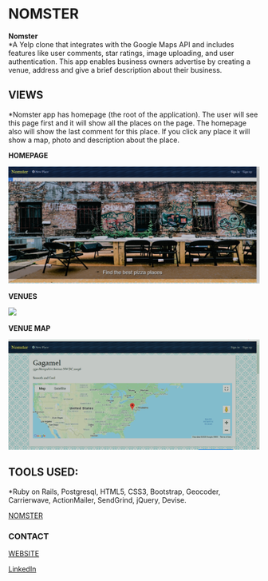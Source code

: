 # NOMSTER

**Nomster**  
*A Yelp clone that integrates with the Google Maps API and includes features like user comments, star ratings, image uploading, and user authentication. This app enables business owners advertise by creating a venue, address and give a brief description about their business. 

## VIEWS
*Nomster app has homepage (the root of the application). The user will see this page first and it will show all the places on the page. The homepage also will show the last comment for this place. If you click any place it will show a map, photo and description about the place.

**HOMEPAGE**

![](/images/Screenshot1.png)

**VENUES**

![](/images.Screenshot2.png)

**VENUE MAP**

![](/images/Screenshot3.png)

## TOOLS USED: 
*Ruby on Rails, Postgresql, HTML5, CSS3, Bootstrap, Geocoder, Carrierwave, ActionMailer, SendGrind, jQuery, Devise. 

[NOMSTER](https://nomster-peter-omunyidde.herokuapp.com/)

### CONTACT

[WEBSITE](https://omunyidde-p.netlify.com)

[LinkedIn](https://www.linkedin.com/in/peter-omunyidde/)
